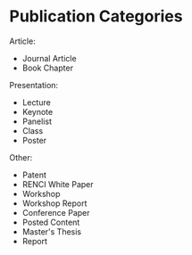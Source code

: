 # Publication Categories

Article:
  - Journal Article
  - Book Chapter

Presentation:
  - Lecture
  - Keynote
  - Panelist
  - Class
  - Poster

Other:
  - Patent
  - RENCI White Paper
  - Workshop
  - Workshop Report
  - Conference Paper
  - Posted Content
  - Master's Thesis
  - Report
